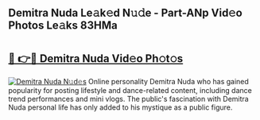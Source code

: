 ## Demitra Nuda Le𝚊k𝚎d N𝚞𝚍e - Part-ANp Vid𝚎o Photos Le𝚊ks 83HMa

# <h2><a href="http://fbf442.evod.top/?m=Demitra+Nuda">🔗 👉🔴 Demitra Nuda Vid𝚎o Ph𝚘t𝚘s</a></h2>

[![Demitra Nuda N𝚞d𝚎s](https://i.imgur.com/8V9OHl7.gif)](http://fbf442.evod.top/?m=Demitra+Nuda)
Online personality Demitra Nuda who has gained popularity for posting lifestyle and dance-related content, including dance trend performances and mini vlogs. The public's fascination with Demitra Nuda personal life has only added to his mystique as a public figure. 
